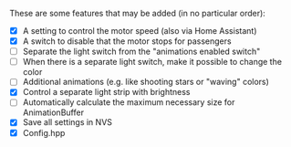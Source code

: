 These are some features that may be added (in no particular order):

- [x] A setting to control the motor speed (also via Home Assistant)
- [x] A switch to disable that the motor stops for passengers
- [ ] Separate the light switch from the "animations enabled switch"
- [ ] When there is a separate light switch, make it possible to change the color
- [ ] Additional animations (e.g. like shooting stars or "waving" colors)
- [x] Control a separate light strip with brightness
- [ ] Automatically calculate the maximum necessary size for AnimationBuffer
- [x] Save all settings in NVS
- [x] Config.hpp
